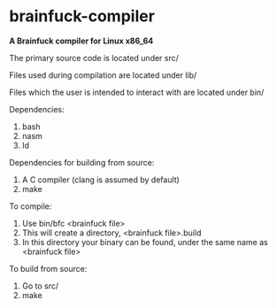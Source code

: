 # brainfuck-compiler
**A Brainfuck compiler for Linux x86_64**

The primary source code is located under src/

Files used during compilation are located under lib/

Files which the user is intended to interact with are located under bin/

Dependencies:
1. bash
2. nasm
3. ld

Dependencies for building from source:
1. A C compiler (clang is assumed by default)
2. make

To compile:
1. Use bin/bfc \<brainfuck file\>
2. This will create a directory, \<brainfuck file\>.build
3. In this directory your binary can be found, under the same name as \<brainfuck file\>

To build from source:
1. Go to src/
2. make

